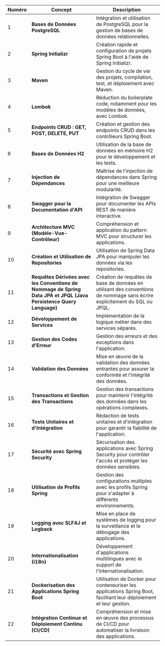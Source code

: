 
| **Numéro** | **Concept**                                                                                                   | **Description**                                                                                                           |
|------------|----------------------------------------------------------------------------------------------------------------|---------------------------------------------------------------------------------------------------------------------------|
| 1          | **Bases de Données PostgreSQL**                                                                                | Intégration et utilisation de PostgreSQL pour la gestion de bases de données relationnelles.                               |
| 2          | **Spring Initializr**                                                                                          | Création rapide et configuration de projets Spring Boot à l'aide de Spring Initializr.                                     |
| 3          | **Maven**                                                                                                      | Gestion du cycle de vie des projets, compilation, test, et déploiement avec Maven.                                         |
| 4          | **Lombok**                                                                                                     | Réduction du boilerplate code, notamment pour les modèles de données, avec Lombok.                                         |
| 5          | **Endpoints CRUD : GET, POST, DELETE, PUT**                                                                    | Création et gestion des endpoints CRUD dans les contrôleurs Spring Boot.                                                   |
| 6          | **Bases de Données H2**                                                                                        | Utilisation de la base de données en mémoire H2 pour le développement et les tests.                                        |
| 7          | **Injection de Dépendances**                                                                                   | Maîtrise de l'injection de dépendances dans Spring pour une meilleure modularité.                                          |
| 8          | **Swagger pour la Documentation d'API**                                                                        | Intégration de Swagger pour documenter les APIs REST de manière interactive.                                               |
| 9          | **Architecture MVC (Modèle-Vue-Contrôleur)**                                                                   | Compréhension et application du pattern MVC pour structurer les applications.                                              |
| 10         | **Création et Utilisation de Repositories**                                                                    | Utilisation de Spring Data JPA pour manipuler les données via les repositories.                                            |
| 11         | **Requêtes Dérivées avec les Conventions de Nommage de Spring Data JPA et JPQL (Java Persistence Query Language)** | Création de requêtes de base de données en utilisant des conventions de nommage sans écrire explicitement du SQL ou JPQL.  |
| 12         | **Développement de Services**                                                                                  | Implémentation de la logique métier dans des services séparés.                                                             |
| 13         | **Gestion des Codes d'Erreur**                                                                                 | Gestion des erreurs et des exceptions dans l'application.                                                                  |
| 14         | **Validation des Données**                                                                                     | Mise en œuvre de la validation des données entrantes pour assurer la conformité et l'intégrité des données.                |
| 15         | **Transactions et Gestion des Transactions**                                                                   | Gestion des transactions pour maintenir l'intégrité des données dans les opérations complexes.                             |
| 16         | **Tests Unitaires et d'Intégration**                                                                           | Rédaction de tests unitaires et d'intégration pour garantir la fiabilité de l'application.                                 |
| 17         | **Sécurité avec Spring Security**                                                                              | Sécurisation des applications avec Spring Security pour contrôler l'accès et protéger les données sensibles.               |
| 18         | **Utilisation de Profils Spring**                                                                              | Gestion des configurations multiples avec les profils Spring pour s'adapter à différents environnements.                   |
| 19         | **Logging avec SLF4J et Logback**                                                                              | Mise en place de systèmes de logging pour la surveillance et le débogage des applications.                                 |
| 20         | **Internationalisation (i18n)**                                                                                | Développement d'applications multilingues avec le support de l'internationalisation.                                       |
| 21         | **Dockerisation des Applications Spring Boot**                                                                 | Utilisation de Docker pour conteneuriser les applications Spring Boot, facilitant leur déploiement et leur gestion.        |
| 22         | **Intégration Continue et Déploiement Continu (CI/CD)**                                                        | Compréhension et mise en œuvre des processus de CI/CD pour automatiser la livraison des applications.                      |

